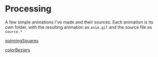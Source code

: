 # Processing

A few simple animations I've made and their sources. Each animation is its own folder, with the resulting animation as `anim.gif` and the source file as `source.*`

[spinningSquares](./spinningSquares/anim.gif)

[colorBeziers](./colorBeziers/anim.gif)